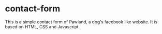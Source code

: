 # contact-form
This is a simple contact form of Pawland, a dog's facebook like website. It is based on HTML, CSS and Javascript.
